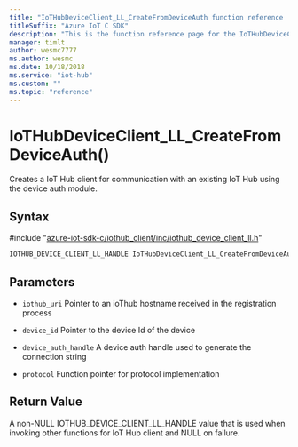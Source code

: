 ```yaml
---                             
title: "IoTHubDeviceClient_LL_CreateFromDeviceAuth function reference | Microsoft Docs" 
titleSuffix: "Azure IoT C SDK"            
description: "This is the function reference page for the IoTHubDeviceClient_LL_CreateFromDeviceAuth() function in the Azure IoT C SDK. This SDK is used with Azure IoT Hub and Azure IoT Hub Device Provisioning Service"            
manager: timlt                 
author: wesmc7777              
ms.author: wesmc               
ms.date: 10/18/2018                    
ms.service: "iot-hub"             
ms.custom: ""                
ms.topic: "reference"        
---                            
```


# IoTHubDeviceClient_LL_CreateFromDeviceAuth()

Creates a IoT Hub client for communication with an existing IoT Hub using the device auth module.

## Syntax

\#include "[azure-iot-sdk-c/iothub_client/inc/iothub_device_client_ll.h](../iothub-device-client-ll-h.md)"  
```C
IOTHUB_DEVICE_CLIENT_LL_HANDLE IoTHubDeviceClient_LL_CreateFromDeviceAuth(const char *iothub_uri   C2);
```

## Parameters
* `iothub_uri` Pointer to an ioThub hostname received in the registration process 

* `device_id` Pointer to the device Id of the device 

* `device_auth_handle` A device auth handle used to generate the connection string 

* `protocol` Function pointer for protocol implementation

## Return Value
A non-NULL IOTHUB_DEVICE_CLIENT_LL_HANDLE value that is used when invoking other functions for IoT Hub client and NULL on failure.

